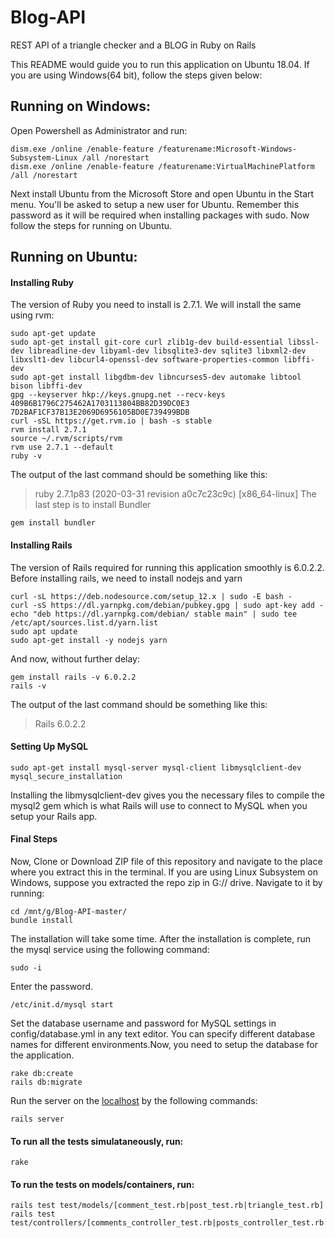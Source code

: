 
# Blog-API
REST API of  a triangle checker and a BLOG in Ruby on Rails

This README would guide you to run this application on Ubuntu 18.04. If you are using Windows(64 bit), follow the steps given below:

## Running on Windows:
Open Powershell as Administrator and run:
```
dism.exe /online /enable-feature /featurename:Microsoft-Windows-Subsystem-Linux /all /norestart
dism.exe /online /enable-feature /featurename:VirtualMachinePlatform /all /norestart
```
Next install Ubuntu from the Microsoft Store and open Ubuntu in the Start menu. You'll be asked to setup a new user for Ubuntu. Remember this password as it will be required when installing packages with sudo. Now follow the steps for running on Ubuntu.
## Running on Ubuntu:
#### Installing Ruby
The version of Ruby you need to install is 2.7.1. We will install the same using rvm:
```
sudo apt-get update
sudo apt-get install git-core curl zlib1g-dev build-essential libssl-dev libreadline-dev libyaml-dev libsqlite3-dev sqlite3 libxml2-dev libxslt1-dev libcurl4-openssl-dev software-properties-common libffi-dev
sudo apt-get install libgdbm-dev libncurses5-dev automake libtool bison libffi-dev
gpg --keyserver hkp://keys.gnupg.net --recv-keys 409B6B1796C275462A1703113804BB82D39DC0E3 7D2BAF1CF37B13E2069D6956105BD0E739499BDB
curl -sSL https://get.rvm.io | bash -s stable
rvm install 2.7.1
source ~/.rvm/scripts/rvm
rvm use 2.7.1 --default
ruby -v
```
The output of the last command should be something like this:
> ruby 2.7.1p83 (2020-03-31 revision a0c7c23c9c) [x86_64-linux]
The last step is to install Bundler
```
gem install bundler
```
#### Installing Rails
The version of Rails required for running this application smoothly is 6.0.2.2. Before installing rails, we need to install nodejs and yarn
```
curl -sL https://deb.nodesource.com/setup_12.x | sudo -E bash -
curl -sS https://dl.yarnpkg.com/debian/pubkey.gpg | sudo apt-key add -
echo "deb https://dl.yarnpkg.com/debian/ stable main" | sudo tee /etc/apt/sources.list.d/yarn.list
sudo apt update
sudo apt-get install -y nodejs yarn
```
And now, without further delay:
```
gem install rails -v 6.0.2.2
rails -v
```
The output of the last command should be something like this:
> Rails 6.0.2.2
#### Setting Up MySQL
```
sudo apt-get install mysql-server mysql-client libmysqlclient-dev
mysql_secure_installation

```
Installing the libmysqlclient-dev gives you the necessary files to compile the mysql2 gem which is what Rails will use to connect to MySQL when you setup your Rails app.

#### Final Steps
Now, Clone or Download ZIP file of this repository and navigate to the place where you extract this in the terminal.
If you are using Linux Subsystem on Windows, suppose you extracted the repo zip in G:// drive. Navigate to it by running:
```
cd /mnt/g/Blog-API-master/
bundle install
```
The installation will take some time. After the installation is complete, run the mysql service using the following command:
```
sudo -i
```
Enter the password.
```
/etc/init.d/mysql start
```
Set the database username and password for MySQL settings in config/database.yml in any text editor. You can specify different database names for different environments.Now, you need to setup the database for the application.
```
rake db:create
rails db:migrate  
```
Run the server on the [localhost](http://127.0.0.1:3000/) by the following commands:
```
rails server
```

#### To run all the tests simulataneously, run:
```
rake
```

#### To run the tests on models/containers, run:
```
rails test test/models/[comment_test.rb|post_test.rb|triangle_test.rb]
rails test test/controllers/[comments_controller_test.rb|posts_controller_test.rb|triangle_controller_test.rb]
```

